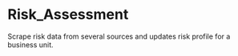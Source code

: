 # Risk_Assessment
Scrape risk data from several sources and updates risk profile for a business unit.

